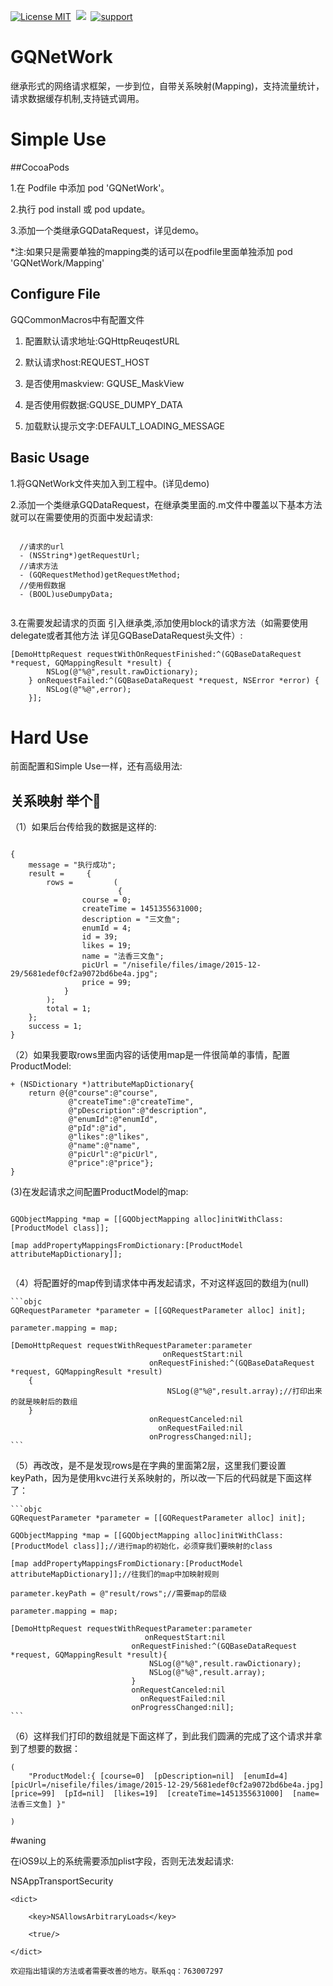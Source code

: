 [![License MIT](https://img.shields.io/badge/license-MIT-green.svg?style=flat)](https://raw.githubusercontent.com/angelcs1990/GQImageViewer/master/LICENSE)&nbsp;
[![](https://img.shields.io/badge/platform-iOS-brightgreen.svg)](http://cocoapods.org/?q=GQImageViewer)&nbsp;
[![support](https://img.shields.io/badge/support-iOS5.0%2B-blue.svg)](https://www.apple.com/nl/ios/)&nbsp;

# GQNetWork

继承形式的网络请求框架，一步到位，自带关系映射(Mapping)，支持流量统计，请求数据缓存机制,支持链式调用。

# Simple Use

##CocoaPods

1.在 Podfile 中添加 pod 'GQNetWork'。

2.执行 pod install 或 pod update。

3.添加一个类继承GQDataRequest，详见demo。

*注:如果只是需要单独的mapping类的话可以在podfile里面单独添加 pod 'GQNetWork/Mapping'

## Configure File

GQCommonMacros中有配置文件

1.  配置默认请求地址:GQHttpReuqestURL   

2.  默认请求host:REQUEST_HOST  

3. 是否使用maskview: GQUSE_MaskView

4. 是否使用假数据:GQUSE_DUMPY_DATA

5. 加载默认提示文字:DEFAULT_LOADING_MESSAGE

## Basic Usage

1.将GQNetWork文件夹加入到工程中。(详见demo)

2.添加一个类继承GQDataRequest，在继承类里面的.m文件中覆盖以下基本方法就可以在需要使用的页面中发起请求:

``` objc

  //请求的url
  - (NSString*)getRequestUrl;
  //请求方法
  - (GQRequestMethod)getRequestMethod;
  //使用假数据
  - (BOOL)useDumpyData;
  
``` 

3.在需要发起请求的页面 引入继承类,添加使用block的请求方法（如需要使用delegate或者其他方法 详见GQBaseDataRequest头文件）:

```objc
[DemoHttpRequest requestWithOnRequestFinished:^(GQBaseDataRequest *request, GQMappingResult *result) {
        NSLog(@"%@",result.rawDictionary);
    } onRequestFailed:^(GQBaseDataRequest *request, NSError *error) {
        NSLog(@"%@",error);
    }];
```

# Hard Use

前面配置和Simple Use一样，还有高级用法:


## 关系映射  举个🌰

（1）如果后台传给我的数据是这样的:

```objc

{
    message = "执行成功";
    result =     {
        rows =         (
                        {
                course = 0;
                createTime = 1451355631000;
                description = "三文鱼";
                enumId = 4;
                id = 39;
                likes = 19;
                name = "法香三文鱼";
                picUrl = "/nisefile/files/image/2015-12-29/5681edef0cf2a9072bd6be4a.jpg";
                price = 99;
            }
        );
        total = 1;
    };
    success = 1;
}
```
（2）如果我要取rows里面内容的话使用map是一件很简单的事情，配置ProductModel:

```objc
+ (NSDictionary *)attributeMapDictionary{
    return @{@"course":@"course",
             @"createTime":@"createTime",
             @"pDescription":@"description",
             @"enumId":@"enumId",
             @"pId":@"id",
             @"likes":@"likes",
             @"name":@"name",
             @"picUrl":@"picUrl",
             @"price":@"price"};
}

```
(3)在发起请求之间配置ProductModel的map:

```objc

GQObjectMapping *map = [[GQObjectMapping alloc]initWithClass:[ProductModel class]];

[map addPropertyMappingsFromDictionary:[ProductModel attributeMapDictionary]];
    
```
（4）将配置好的map传到请求体中再发起请求，不对这样返回的数组为(null)

	```objc
	GQRequestParameter *parameter = [[GQRequestParameter alloc] init];
	
	parameter.mapping = map;
	
	[DemoHttpRequest requestWithRequestParameter:parameter
                                      onRequestStart:nil
                                   onRequestFinished:^(GQBaseDataRequest *request, GQMappingResult *result)
        {
                                       NSLog(@"%@",result.array);//打印出来的就是映射后的数组
        }
                                   onRequestCanceled:nil
                                     onRequestFailed:nil
                                   onProgressChanged:nil];
	```
（5）再改改，是不是发现rows是在字典的里面第2层，这里我们要设置keyPath，因为是使用kvc进行关系映射的，所以改一下后的代码就是下面这样了：

	```objc
    GQRequestParameter *parameter = [[GQRequestParameter alloc] init];
    
    GQObjectMapping *map = [[GQObjectMapping alloc]initWithClass:[ProductModel class]];//进行map的初始化，必须穿我们要映射的class
    
    [map addPropertyMappingsFromDictionary:[ProductModel attributeMapDictionary]];//往我们的map中加映射规则
    
    parameter.keyPath = @"result/rows";//需要map的层级
    
    parameter.mapping = map;
    
    [DemoHttpRequest requestWithRequestParameter:parameter
                                  onRequestStart:nil
                               onRequestFinished:^(GQBaseDataRequest *request, GQMappingResult *result){
                                   NSLog(@"%@",result.rawDictionary);
                                   NSLog(@"%@",result.array);
                               }
                               onRequestCanceled:nil
                                 onRequestFailed:nil
                               onProgressChanged:nil];
	```
（6）这样我们打印的数组就是下面这样了，到此我们圆满的完成了这个请求并拿到了想要的数据：

```objc
(
    "ProductModel:{ [course=0]  [pDescription=nil]  [enumId=4]  [picUrl=/nisefile/files/image/2015-12-29/5681edef0cf2a9072bd6be4a.jpg]  [price=99]  [pId=nil]  [likes=19]  [createTime=1451355631000]  [name=法香三文鱼] }"
  
)
```

#waning

在iOS9以上的系统需要添加plist字段，否则无法发起请求:
  
  <key>NSAppTransportSecurity</key>
  
	<dict>
	
		<key>NSAllowsArbitraryLoads</key>
		
		<true/>
		
	</dict>
		
	欢迎指出错误的方法或者需要改善的地方。联系qq：763007297

